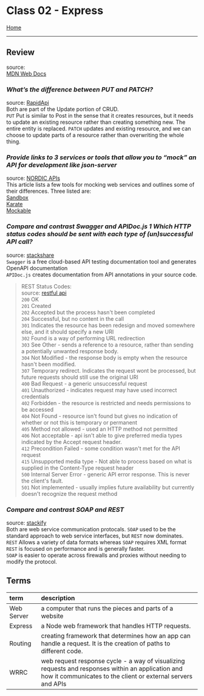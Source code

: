 # Class 02 - Express

[Home](https://justinhamerly.github.io/reading-notes/)

---

## Review
source:  
[MDN Web Docs](https://developer.mozilla.org/en-US/docs/Learn/Server-side/Express_Nodejs/Introduction)

### *What’s the difference between PUT and PATCH?*

source: [RapidApi](https://rapidapi.com/blog/put-vs-patch/)  
Both are part of the Update portion of CRUD.  
`PUT` Put is similar to Post in the sense that it creates resources, but it needs to update an existing resource rather than creating something new.  The entire entity is replaced.
`PATCH` updates and existing resource, and we can choose to update parts of a resource rather than overwriting the whole thing.

### *Provide links to 3 services or tools that allow you to “mock” an API for development like json-server*

source: [NORDIC APIs](https://nordicapis.com/how-to-mock-web-services-during-development/)  
This article lists a few tools for mocking web services and outlines some of their differences.  Three listed are:  
[Sandbox](https://getsandbox.com/)  
[Karate](https://github.com/karatelabs/karate)  
[Mockable](https://www.mockable.io/)  

### *Compare and contrast Swagger and APIDoc.js 1 Which HTTP status codes should be sent with each type of (un)successful API call?*

source: [stackshare](https://stackshare.io/stackups/apidocjs-vs-swagger-inspector)  
`Swagger` is a free cloud-based API testing documentation tool and generates OpenAPI documentation  
`APIDoc.js`  creates documentation from API annotations in your source code. 

>REST Status Codes:  
source: [restful api](https://restfulapi.net/http-status-codes/)  
`200` OK  
`201` Created  
`202` Accepted but the process hasn't been completed  
`204` Successful, but no content in the call  
`301` Indicates the resource has been redesign and moved somewhere else, and it should specify a new URI  
`302` Found is a way of performing URL redirection  
`303` See Other - sends a reference to a resource, rather than sending a potentially unwanted response body.  
`304` Not Modified - the response body is empty when the resource hasn't been modified.  
`307` Temporary redirect.  Indicates the request wont be processed, but future requests should still use the original URI  
`400` Bad Request - a generic unsuccessful request  
`401` Unauthorized - indicates request may have used incorrect credentials  
`402` Forbidden - the resource is restricted and needs permissions to be accessed  
`404` Not Found - resource isn't found but gives no indication of whether or not this is temporary or permanent  
`405` Method not allowed - used an HTTP method not permitted  
`406` Not acceptable - api isn't able to give preferred media types indicated by the Accept request header.  
`412` Precondition Failed - some condition wasn't met for the API request  
`415` Unsupported media type - Not able to process based on what is supplied in the Content-Type request header  
`500` Internal Server Error - generic API error response.  This is never the client's fault.  
`501` Not implemented - usually implies future availability but currently doesn't recognize the request method

### *Compare and contrast SOAP and REST*

source: [stackify](https://stackify.com/soap-vs-rest/)  
Both are web service communication protocals.  `SOAP` used to be the standard approach to web service interfaces, but `REST` now dominates.  
`REST` Allows a variety of data formats whereas `SOAP` requires XML format  
`REST` is focused on performance and is generally faster.  
`SOAP` is easier to operate across firewalls and proxies without needing to modify the protocol.

## Terms

|term|description|
|:--|:--|
|Web Server|a computer that runs the pieces and parts of a website|
|Express|a Node web framework that handles HTTP requests.|
|Routing|creating framework that determines how an app can handle a request.  It is the creation of paths to different code.|
|WRRC|web request response cycle - a way of visualizing requests and responses within an application and how it communicates to the client or external servers and APIs|
